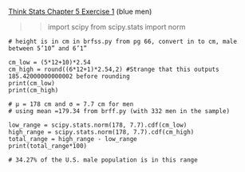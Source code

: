 [Think Stats Chapter 5 Exercise 1](http://greenteapress.com/thinkstats2/html/thinkstats2006.html#toc50) (blue men)

>> import scipy
    from scipy.stats import norm

    # height is in cm in brfss.py from pg 66, convert in to cm, male between 5’10” and 6’1” 

    cm_low = (5*12+10)*2.54
    cm_high = round((6*12+1)*2.54,2) #Strange that this outputs 185.42000000000002 before rounding
    print(cm_low)
    print(cm_high)

    # µ = 178 cm and σ = 7.7 cm for men
    # using mean =179.34 from brff.py (with 332 men in the sample)

    low_range = scipy.stats.norm(178, 7.7).cdf(cm_low)
    high_range = scipy.stats.norm(178, 7.7).cdf(cm_high)
    total_range = high_range - low_range
    print(total_range*100)
    
    # 34.27% of the U.S. male population is in this range
